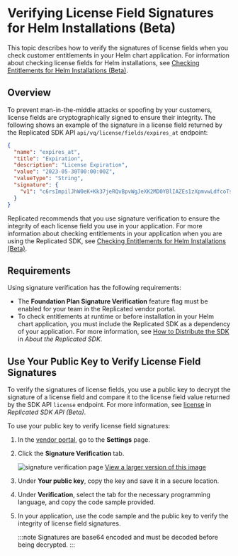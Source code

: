 # Verifying License Field Signatures for Helm Installations (Beta)

This topic describes how to verify the signatures of license fields when you check customer entitlements in your Helm chart application. For information about checking license fields for Helm installations, see [Checking Entitlements for Helm Installations (Beta)](licenses-reference-helm).

## Overview

To prevent man-in-the-middle attacks or spoofing by your customers, license fields are cryptographically signed to ensure their integrity. The following shows an example of the signature in a license field returned by the Replicated SDK API `api/vq/license/fields/expires_at` endpoint:

```json
{
  "name": "expires_at",
  "title": "Expiration",
  "description": "License Expiration",
  "value": "2023-05-30T00:00:00Z",
  "valueType": "String",
  "signature": {
    "v1": "c6rsImpilJhW0eK+Kk37jeRQvBpvWgJeXK2MD0YBlIAZEs1zXpmvwLdfcoTsZMOj0lZbxkPN5dPhEPIVcQgrzfzwU5HIwQbwc2jwDrLBQS4hGOKdxOWXnBUNbztsHXMqlAYQsmAhspRLDhBiEoYpFV/8oaaAuNBrmRu/IVAW6ahB4KtP/ytruVdBup3gn1U/uPAl5lhzuBifaW+NDFfJxAX..."
  }
}
```

Replicated recommends that you use signature verification to ensure the integrity of each license field you use in your application. For more information about checking entitlements in your application when you are using the Replicated SDK, see [Checking Entitlements for Helm Installations (Beta)](licenses-reference-helm).

## Requirements

Using signature verification has the following requirements:

* The **Foundation Plan Signature Verification** feature flag must be enabled for your team in the Replicated vendor portal.
* To check entitlements at runtime or before installation in your Helm chart application, you must include the Replicated SDK as a dependency of your application. For more information, see [How to Distribute the SDK](replicated-sdk-overview#how-to-distribute-the-sdk) in _About the Replicated SDK_.

## Use Your Public Key to Verify License Field Signatures

To verify the signatures of license fields, you use a public key to decrypt the signature of a license field and compare it to the license field value returned by the SDK API `license` endpoint. For more information, see [license](/reference/replicated-sdk-apis#license) in _Replicated SDK API (Beta)_.

To use your public key to verify license field signatures:

1. In the [vendor portal](https://vendor.replicated.com), go to the **Settings** page.

1. Click the **Signature Verification** tab.

   ![signature verification page](/images/signature-verification.png)
   [View a larger version of this image](/images/signature-verification.png)

1. Under **Your public key**, copy the key and save it in a secure location.

1. Under **Verification**, select the tab for the necessary programming language, and copy the code sample provided.

1. In your application, use the code sample and the public key to verify the integrity of license field signatures.

   :::note
   Signatures are base64 encoded and must be decoded before being decrypted.
   :::